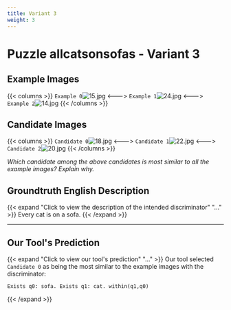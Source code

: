 ```yaml
---
title: Variant 3
weight: 3
---
```


# Puzzle allcatsonsofas - Variant 3

## Example Images
{{< columns >}}
`Example 0`![15.jpg](/natscene_data/images/15.jpg)
<--->
`Example 1`![24.jpg](/natscene_data/images/24.jpg)
<--->
`Example 2`![14.jpg](/natscene_data/images/14.jpg)
{{< /columns >}}

## Candidate Images
{{< columns >}}
`Candidate 0`![18.jpg](/natscene_data/images/18.jpg)
<--->
`Candidate 1`![22.jpg](/natscene_data/images/22.jpg)
<--->
`Candidate 2`![20.jpg](/natscene_data/images/20.jpg)
{{< /columns >}}

*Which candidate among the above candidates is most similar to all the example images? Explain why.*

## Groundtruth English Description

{{< expand "Click to view the description of the intended discriminator" "..." >}}
Every cat is on a sofa.
{{< /expand >}}

---



## Our Tool's Prediction

{{< expand "Click to view our tool's prediction" "..." >}}
Our tool selected `Candidate 0` as being the most similar to the example images with the discriminator:
```plaintext
Exists q0: sofa. Exists q1: cat. within(q1,q0)
```
{{< /expand >}}
